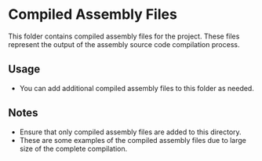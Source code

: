 # Compiled Assembly Files

This folder contains compiled assembly files for the project. These files represent the output of the assembly source code compilation process.

## Usage

- You can add additional compiled assembly files to this folder as needed.

## Notes

- Ensure that only compiled assembly files are added to this directory.
- These are some examples of the compiled assembly files due to large size of the complete compilation. 
